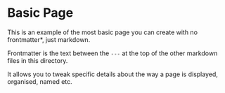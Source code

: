 # Basic Page

This is an example of the most basic page you can create with no frontmatter*, just markdown.

Frontmatter is the text between the `---` at the top of the other markdown files in this directory.

It allows you to tweak specific details about the way a page is displayed, organised, named etc.

